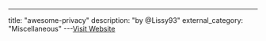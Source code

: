 ---
title: "awesome-privacy"
description: "by @Lissy93"
external_category: "Miscellaneous"
---[Visit Website](https://github.com/Lissy93/awesome-privacy/)

